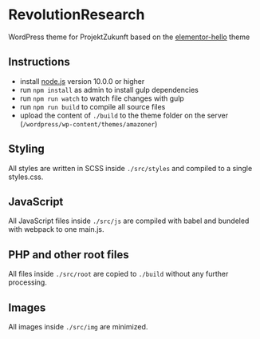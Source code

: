 # RevolutionResearch

WordPress theme for ProjektZukunft based on the [elementor-hello](https://github.com/elementor/elementor-hello-theme) theme

## Instructions
* install [node.js](https://nodejs.org/en/) version 10.0.0 or higher
* run `npm install` as admin to install gulp dependencies
* run `npm run watch` to watch file changes with gulp
* run `npm run build` to compile all source files
* upload the content of `./build` to the theme folder on the server (`/wordpress/wp-content/themes/amazoner`)

## Styling
All styles are written in SCSS inside `./src/styles` and compiled to a single styles.css.

## JavaScript
All JavaScript files inside `./src/js` are compiled with babel and bundeled with webpack to one main.js.

## PHP and other root files
All files inside `./src/root` are copied to `./build` without any further processing.

## Images
All images inside `./src/img` are minimized.
